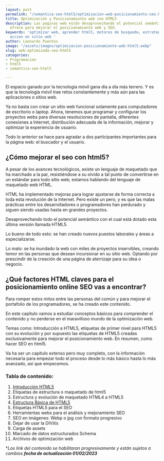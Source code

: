 ```yaml
---
layout: post
permalink: "/semantica-seo-html5/optimizacion-web-posicionamiento-seo.html"
title: Optimización y Posicionamiento web con HTML5
description: Las paginas web están desaprovechando el potencial semántico que html5
  ofrece para mejorar el posicionamiento web y SEO.
keywords: 'optimizar web, aprender html5, motores de busqueda, estrategia de negocio,
  accion en sitio web '
author: Leonardo Puentes
image: "/assets/images/optimizacion-posicionamiento-web-html5.webp"
slug: web-optimizada-seo-html5
categories:
- Programacion
- html5
- semantica-seo-html5

---
```

El espacio ganado por la tecnología móvil gana día a día más terrero. Y es que la tecnología móvil trae retos constantemente y más aún para las aplicaciones o sitios web.

Ya no basta con crear un sitio web funcional solamente para computadores de escritorio o laptop. Ahora, tenemos que programar y configurar los proyectos webs para diversas resoluciones de pantalla,  diferentes conexiones a Internet, distribución adecuada de la información, mejorar y optimizar la experiencia de usuario.

Todo lo anterior se hace para agradar a dos participantes importantes para la página web: el buscador y el usuario.

## ¿Cómo mejorar el seo con html5?

A pesar de los avances tecnológicos, existe un lenguaje de maquetado que ha marchado a la par, resistiéndose a su olvido a tal punto de convertirse en un estándar para todo sitio web; estamos hablando del lenguaje de maquetado web HTML.

HTML ha implementado mejoras para lograr ajustarse de forma correcta a toda esta revolución de la Internet. Pero existe un pero, y es que las malas prácticas entre los desarrolladores o programadores han perdurado y siguen siendo usadas hasta en grandes proyectos.

Desaprovechando todo el potencial semántico con el cual está dotado esta última versión llamada HTML5.

Lo bueno de todo esto: se han creado nuevos puestos laborales y áreas a especializarse.

Lo malo: se ha inundado la web con miles de proyectos inservibles, creando temor en las personas que desean incursionar en su sitio web. Optando por prescindir de la creación de una página de aterrizaje para su idea o negocio.

## ¿Qué factores HTML claves para el posicionamiento online SEO vas a encontrar?

Para romper estos mitos entre las personas del común y para mejorar el portafolio  de los programadores, se ha creado este contenido.

En este capítulo vamos a estudiar conceptos básicos para comprender el contenido y no perderse en el maravilloso mundo de la optimización web.

Temas como: Introducción a HTML5, etiquetas de primer nivel para HTML5 con su evolución y por supuesto las etiquetas de HTML5 creadas exclusivamente para mejorar el posicionamiento web. En resumen, como hacer SEO en html5.

Va ha ser un capítulo extenso pero muy completo, con la información necesaria para empezar todo el proceso desde lo más básico hasta lo más avanzado, así que empecemos.

### Tabla de contenido:

 1. [Introducción HTML5](/semantica-seo-html5/estructura-basica-html5.html "como iniciar en html5")
 2. Etiquetas de estructura o maquetado de html5
 3. Estructura y evolución de maquetado HTML4 a HTML5
 4. [Estructura Básica de HTML5](/semantica-seo-html5/estructura-basica-html5.html#estruc-semantic "estructura semantica de html5")
 5. Etiquetas HTML5 para el SEO
 6. Herramientas webs para el análisis y mejoramiento SEO
 7. SEO en imágenes: Webp o jpg con formato progresivo
 8. Dejar de usar la DIVitis
 9. Carga de assets
10. Marcado de datos estructurados Schema
11. Archivos de optimización web

\*_Los link del contenido se habilitaran progresivamente y están sujetos a cambios **fecha de actualización 01/02/2023**_